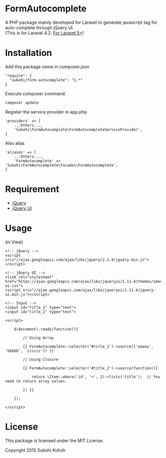 FormAutocomplete
====

A PHP package mainly developed for Laravel to generate javascript tag for auto-complete through jQuery UI.  
(This is for Laravel 4.2. [For Laravel 5+](https://github.com/SUKOHI/FormAutocomplete))

Installation
====

Add this package name in composer.json

    "require": {
      "sukohi/form-autocomplete": "1.*"
    }

Execute composer command.

    composer update

Register the service provider in app.php

    'providers' => [
        ...Others...,  
        'Sukohi\FormAutocomplete\FormAutocompleteServiceProvider',
    ]

Also alias

    'aliases' => [
        ...Others...,  
        'FormAutocomplete' => 'Sukohi\FormAutocomplete\Facades\FormAutocomplete',
    ]

Requirement
====
* [jQuery](https://jquery.com/)
* [jQuery UI](https://jqueryui.com/)

Usage
====

(in View)
    
    <!-- jQuery -->
    <script src="//ajax.googleapis.com/ajax/libs/jquery/2.1.4/jquery.min.js"></script>
    
    <!-- jQuery UI -->
    <link rel="stylesheet" href="https://ajax.googleapis.com/ajax/libs/jqueryui/1.11.4/themes/smoothness/jquery-ui.css">
    <script src="//ajax.googleapis.com/ajax/libs/jqueryui/1.11.4/jquery-ui.min.js"></script>
    
    <!-- Input -->
    <input id="title_1" type="text">
    <input id="title_2" type="text">
    
    <script>
    
        $(document).ready(function(){
    
            // Using Array
    
            {{ FormAutocomplete::selector('#title_1')->source(['aaaaa', 'bbbbb', 'cccccc']) }}
    
            // Using Closure
    
            {{ FormAutocomplete::selector('#title_2')->source(function(){
    
                return \Item::where('id', '>', 2)->lists('title');  // You need to return array values.
    
            }) }}
    
        });
    
    </script>
    
License
====
This package is licensed under the MIT License.

Copyright 2015 Sukohi Kuhoh